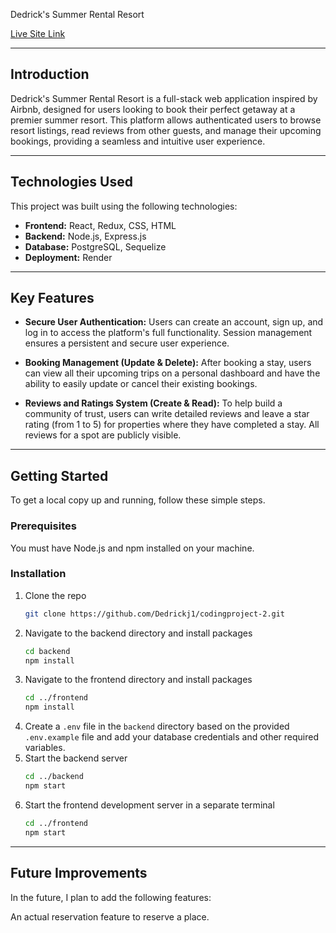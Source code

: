 Dedrick's Summer Rental Resort

[Live Site Link]([https://dedricksapi.onrender.com/)

---

## **Introduction**


Dedrick's Summer Rental Resort is a full-stack web application inspired by Airbnb, designed for users looking to book their perfect getaway at a premier summer resort. This platform allows authenticated users to browse resort listings, read reviews from other guests, and manage their upcoming bookings, providing a seamless and intuitive user experience.

---

## **Technologies Used**

This project was built using the following technologies:

* **Frontend:** React, Redux, CSS, HTML
* **Backend:** Node.js, Express.js
* **Database:** PostgreSQL, Sequelize
* **Deployment:** Render

---

## **Key Features**

* **Secure User Authentication:** Users can create an account, sign up, and log in to access the platform's full functionality. Session management ensures a persistent and secure user experience.

* **Booking Management (Update & Delete):** After booking a stay, users can view all their upcoming trips on a personal dashboard and have the ability to easily update or cancel their existing bookings.

* **Reviews and Ratings System (Create & Read):** To help build a community of trust, users can write detailed reviews and leave a star rating (from 1 to 5) for properties where they have completed a stay. All reviews for a spot are publicly visible.

---

## **Getting Started**

To get a local copy up and running, follow these simple steps.

### **Prerequisites**

You must have Node.js and npm installed on your machine.

### **Installation**

1.  Clone the repo
    ```sh
    git clone https://github.com/Dedrickj1/codingproject-2.git
    ```
2.  Navigate to the backend directory and install packages
    ```sh
    cd backend
    npm install
    ```
3.  Navigate to the frontend directory and install packages
    ```sh
    cd ../frontend
    npm install
    ```
4.  Create a `.env` file in the `backend` directory based on the provided `.env.example` file and add your database credentials and other required variables.
5.  Start the backend server
    ```sh
    cd ../backend
    npm start
    ```
6.  Start the frontend development server in a separate terminal
    ```sh
    cd ../frontend
    npm start
    ```

---

## **Future Improvements**

In the future, I plan to add the following features:

An actual reservation feature to reserve a place.
